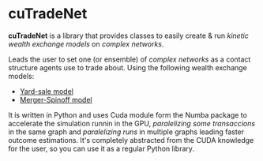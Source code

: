 # cuTradeNet

**cuTradeNet** is a library that provides classes to easily create & run *kinetic wealth exchange models* on *complex networks*. 

Leads the user to set one (or ensemble) of *complex networks* as a contact structure agents use to trade about. Using the following wealth exchange models:
* [Yard-sale model](https://www.sciencedirect.com/science/article/pii/S0378437120309237 "model details here")
* [Merger-Spinoff model](https://www.sciencedirect.com/science/article/pii/S0378437120309237 "model details here")

It is written in Python and uses Cuda module form the Numba package to accelerate the simulation runnin in the GPU, *paralelizing some transaccions* in the same graph and *paralelizing runs* in multiple graphs leading faster outcome estimations.
It's completely abstracted from the CUDA knowledge for the user, so you can use it as a regular Python library.

